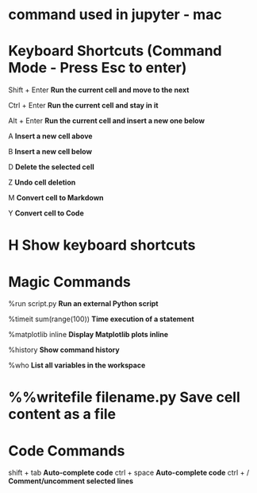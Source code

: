 command used in jupyter - mac
==================================================================================
Keyboard Shortcuts (Command Mode - Press Esc to enter)
==================================================================================
Shift + Enter               **Run the current cell and move to the next**

Ctrl + Enter               **Run the current cell and stay in it**

Alt + Enter                **Run the current cell and insert a new one below**

A                          **Insert a new cell above**

B                          **Insert a new cell below**

D                          **Delete the selected cell**

Z                          **Undo cell deletion**

M                          **Convert cell to Markdown**

Y                          **Convert cell to Code**

H                          **Show keyboard shortcuts**
==================================================================================
Magic Commands
==================================================================================
%run script.py                      **Run an external Python script**

%timeit sum(range(100))             **Time execution of a statement**

%matplotlib inline                  **Display Matplotlib plots inline**

%history                            **Show command history**

%who                                **List all variables in the workspace**

%%writefile filename.py             **Save cell content as a file**
==================================================================================
Code Commands
==================================================================================
shift + tab                      **Auto-complete code**
ctrl + space              **Auto-complete code**
ctrl + /                        **Comment/uncomment selected lines**